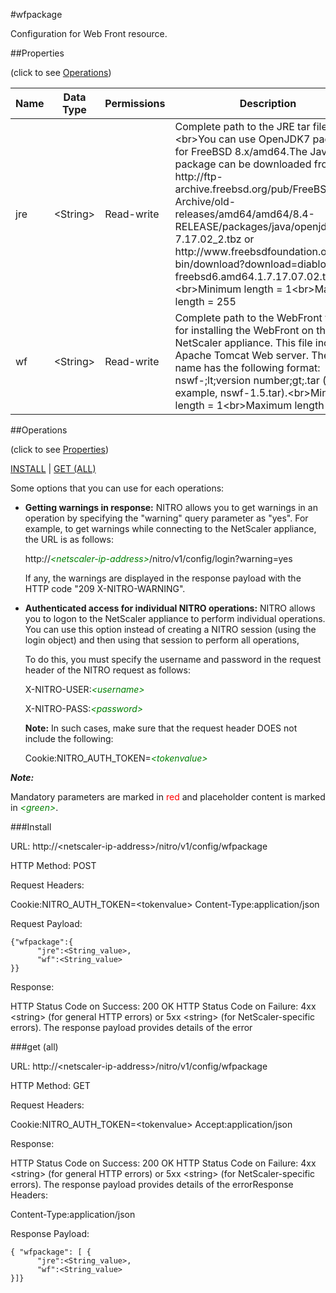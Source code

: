 #wfpackage

Configuration for Web Front resource.


##Properties 
<span>(click to see [Operations](#operations))</span>


<table><thead><tr><th>Name</th><th> Data Type</th><th> Permissions</th><th>Description</th></tr></thead><tbody><tr><td>jre</td><td>&lt;String></td><td>Read-write</td><td>Complete path to the JRE tar file. &lt;br>You can use OpenJDK7 package for FreeBSD 8.x/amd64.The Java package can be downloaded from http://ftp-archive.freebsd.org/pub/FreeBSD-Archive/old-releases/amd64/amd64/8.4-RELEASE/packages/java/openjdk-7.17.02_2.tbz or http://www.freebsdfoundation.org/cgi-bin/download?download=diablo-jdk-freebsd6.amd64.1.7.17.07.02.tbz.&lt;br>Minimum length = 1&lt;br>Maximum length = 255</td><tr><tr><td>wf</td><td>&lt;String></td><td>Read-write</td><td>Complete path to the WebFront tar file for installing the WebFront on the NetScaler appliance. This file includes Apache Tomcat Web server. The file name has the following format: nswf-;lt;version number;gt;.tar (for example, nswf-1.5.tar).&lt;br>Minimum length = 1&lt;br>Maximum length = 255</td><tr></tbody></table>
##Operations 
<span>(click to see [Properties](#properties))</span>


[INSTALL](#install) | [GET (ALL)](#get-(all))


Some options that you can use for each operations:
<ul><li><p><b>Getting warnings in response:</b> NITRO allows you to get warnings in an operation by specifying the "warning" query parameter as "yes". For example, to get warnings while connecting to the NetScaler appliance, the URL is as follows:</p><p>http://<span style="color:green;font-style:italic;">&lt;netscaler-ip-address&gt;</span>/nitro/v1/config/login?warning=yes</p><p>If any, the warnings are displayed in the response payload with the HTTP code "209 X-NITRO-WARNING".</p></li><li><p><b>Authenticated access for individual NITRO operations:</b> NITRO allows you to logon to the NetScaler appliance to perform individual operations. You can use this option instead of creating a NITRO session (using the login object) and then using that session to perform all operations,</p><p>To do this, you must specify the username and password in the request header of the NITRO request as follows:</p><p>X-NITRO-USER:<span style="color:green;font-style:italic;">&lt;username&gt;</span></p><p>X-NITRO-PASS:<span style="color:green;font-style:italic;">&lt;password&gt;</span></p><p><b>Note:</b> In such cases, make sure that the request header DOES not include the following:</p><p>Cookie:NITRO_AUTH_TOKEN=<span style="color:green;font-style:italic;">&lt;tokenvalue&gt;</span></p></li></ul>



***Note:*** 
Mandatory parameters are marked in <span style="color:#FF0000;">red</span> and placeholder content is marked in <span style="color:green;font-style:italic">&lt;green&gt;</span>.

###Install



URL: http://&lt;netscaler-ip-address&gt;/nitro/v1/config/wfpackage
HTTP Method: POST
Request Headers:

Cookie:NITRO_AUTH_TOKEN=&lt;tokenvalue&gt;Content-Type:application/json

Request Payload: ```{"wfpackage":{      "jre":<String_value>,      "wf":<String_value>}}```
Response:
HTTP Status Code on Success: 200 OKHTTP Status Code on Failure: 4xx &lt;string&gt; (for general HTTP errors) or 5xx &lt;string&gt; (for NetScaler-specific errors). The response payload provides details of the error


###get (all)



URL: http://&lt;netscaler-ip-address&gt;/nitro/v1/config/wfpackage
HTTP Method: GET
Request Headers:

Cookie:NITRO_AUTH_TOKEN=&lt;tokenvalue&gt;Accept:application/json

Response:
HTTP Status Code on Success: 200 OKHTTP Status Code on Failure: 4xx &lt;string&gt; (for general HTTP errors) or 5xx &lt;string&gt; (for NetScaler-specific errors). The response payload provides details of the errorResponse Headers:

Content-Type:application/json

Response Payload: ```{ "wfpackage": [ {      "jre":<String_value>,      "wf":<String_value>}]}```



